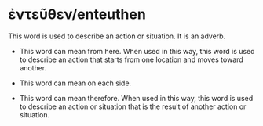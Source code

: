 # ἐντεῦθεν/enteuthen
This word is used to describe an action or situation. It is an adverb.

* This word can mean from here. When used in this way, this word is used to describe an action that starts from one location and moves toward another.

* This word can mean on each side.

* This word can mean therefore. When used in this way, this word is used to describe an action or situation that is the result of another action or situation.
